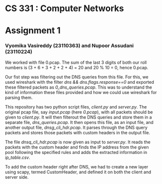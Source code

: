 # CS 331 : Computer Networks
# Assignment 1
### Vyomika Vasireddy (23110363) and Nupoor Assudani (23110224)

We worked with file 0.pcap. The sum of the last 3 digits of both our roll numbers is (3 + 6 + 3 + 2 + 2 + 4) = 20 and 20 % 10 = 0, hence 0.pcap.

Our fist step was filtering out the DNS queries from this file. For this, we used wireshark with the filter _dns && dns.flags.response==0_ and exported these filtered packets as _0_dns_queries.pcap_. This was to understand the kind of information these files provided and how we could use wireshark for parsing them.

This repository has two python script files, _client.py_ and _server.py_. The original pcap file, say _input.pcap_ (here _0.pcap_), with all packets should be given to _client.py_. It will then filterout the DNS queries and store them in a separate file, _dns_queries.pcap_. It then opens this file, as an input file, and another output file, _dnsg_cli_hdr.pcap_. It parses through the DNS query packets and stores those packets with custom headers in the output file.

The file _dnsq_cli_hdr.pcap_ is now given as input to _server.py_. It reads the packets with the custom header and finds the IP address from the given pool following the specified rules and adds the extracted information in _ip_table.csv_.

To add the custom header right after DNS, we had to create a new layer using scapy, termed CustomHeader, and defined it on both the client and server side.
